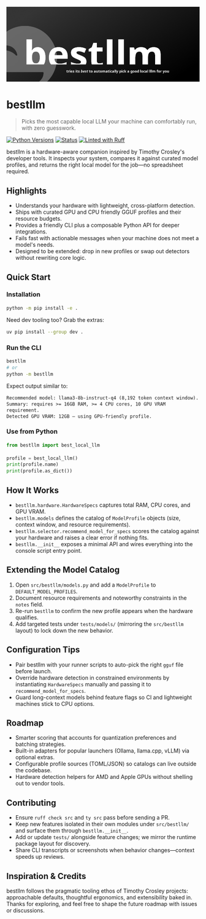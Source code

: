 ![BestLLM logo](media/logo.png)

# bestllm

> Picks the most capable local LLM your machine can comfortably run, with zero guesswork.

[![Python Versions](https://img.shields.io/badge/python-3.11+-blue.svg)](pyproject.toml)
[![Status](https://img.shields.io/badge/status-experimental-orange.svg)](#roadmap)
[![Linted with Ruff](https://img.shields.io/badge/lint-ruff-ef6b2b.svg)](https://docs.astral.sh/ruff/)

bestllm is a hardware-aware companion inspired by Timothy Crosley's developer tools. It inspects your system, compares it against curated model profiles, and returns the right local model for the job—no spreadsheet required.

## Highlights
- Understands your hardware with lightweight, cross-platform detection.
- Ships with curated GPU and CPU friendly GGUF profiles and their resource budgets.
- Provides a friendly CLI plus a composable Python API for deeper integrations.
- Fails fast with actionable messages when your machine does not meet a model's needs.
- Designed to be extended: drop in new profiles or swap out detectors without rewriting core logic.

## Quick Start

### Installation
```bash
python -m pip install -e .
```
Need dev tooling too? Grab the extras:
```bash
uv pip install --group dev .
```

### Run the CLI
```bash
bestllm
# or
python -m bestllm
```
Expect output similar to:
```text
Recommended model: llama3-8b-instruct-q4 (8,192 token context window).
Summary: requires >= 16GB RAM, >= 4 CPU cores, 10 GPU VRAM requirement.
Detected GPU VRAM: 12GB — using GPU-friendly profile.
```

### Use from Python
```python
from bestllm import best_local_llm

profile = best_local_llm()
print(profile.name)
print(profile.as_dict())
```

## How It Works
- `bestllm.hardware.HardwareSpecs` captures total RAM, CPU cores, and GPU VRAM.
- `bestllm.models` defines the catalog of `ModelProfile` objects (size, context window, and resource requirements).
- `bestllm.selector.recommend_model_for_specs` scores the catalog against your hardware and raises a clear error if nothing fits.
- `bestllm.__init__` exposes a minimal API and wires everything into the console script entry point.

## Extending the Model Catalog
1. Open `src/bestllm/models.py` and add a `ModelProfile` to `DEFAULT_MODEL_PROFILES`.
2. Document resource requirements and noteworthy constraints in the `notes` field.
3. Re-run `bestllm` to confirm the new profile appears when the hardware qualifies.
4. Add targeted tests under `tests/models/` (mirroring the `src/bestllm` layout) to lock down the new behavior.

## Configuration Tips
- Pair bestllm with your runner scripts to auto-pick the right `gguf` file before launch.
- Override hardware detection in constrained environments by instantiating `HardwareSpecs` manually and passing it to `recommend_model_for_specs`.
- Guard long-context models behind feature flags so CI and lightweight machines stick to CPU options.

## Roadmap
- Smarter scoring that accounts for quantization preferences and batching strategies.
- Built-in adapters for popular launchers (Ollama, llama.cpp, vLLM) via optional extras.
- Configurable profile sources (TOML/JSON) so catalogs can live outside the codebase.
- Hardware detection helpers for AMD and Apple GPUs without shelling out to vendor tools.

## Contributing
- Ensure `ruff check src` and `ty src` pass before sending a PR.
- Keep new features isolated in their own modules under `src/bestllm/` and surface them through `bestllm.__init__`.
- Add or update `tests/` alongside feature changes; we mirror the runtime package layout for discovery.
- Share CLI transcripts or screenshots when behavior changes—context speeds up reviews.

## Inspiration & Credits
bestllm follows the pragmatic tooling ethos of Timothy Crosley projects: approachable defaults, thoughtful ergonomics, and extensibility baked in. Thanks for exploring, and feel free to shape the future roadmap with issues or discussions.
